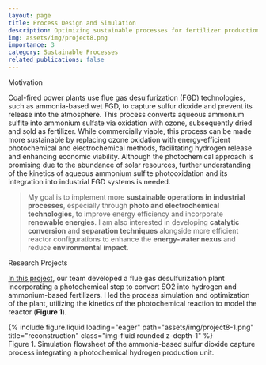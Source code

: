 ```yaml
---
layout: page
title: Process Design and Simulation
description: Optimizing sustainable processes for fertilizer production 
img: assets/img/project8.png
importance: 3
category: Sustainable Processes
related_publications: false
---
```


<p class="font-weight-bold">Motivation</p>

Coal-fired power plants use flue gas desulfurization (FGD) technologies, such as ammonia-based wet FGD, to capture sulfur dioxide and prevent its release into the atmosphere. This process converts aqueous ammonium sulfite into ammonium sulfate via oxidation with ozone, subsequently dried and sold as fertilizer. While commercially viable, this process can be made more sustainable by replacing ozone oxidation with energy-efficient photochemical and electrochemical methods, facilitating hydrogen release and enhancing economic viability. Although the photochemical approach is promising due to the abundance of solar resources, further understanding of the kinetics of aqueous ammonium sulfite photooxidation and its integration into industrial FGD systems is needed.

> My goal is to implement more <strong>sustainable operations in industrial processes</strong>, especially through <strong>photo and electrochemical technologies</strong>,
> to improve energy efficiency and incorporate <strong>renewable energies</strong>.
> I am also interested in developing <strong>catalytic conversion</strong> and <strong>separation techniques</strong> alongside more efficient reactor configurations to enhance the <strong>energy-water nexus</strong> and reduce <strong>environmental impact</strong>.  

<p class="font-weight-bold">Research Projects</p>

[In this project](https://doi.org/10.1016/j.cej.2021.133072), our team developed a flue gas desulfurization plant incorporating a photochemical step to convert SO2 into hydrogen and ammonium-based fertilizers. I led the process simulation and optimization of the plant, utilizing the kinetics of the photochemical reaction to model the reactor (<strong>Figure 1</strong>). 

<div class="row">
    <div class="col-sm mt-3 mt-md-0">
        {% include figure.liquid loading="eager" path="assets/img/project8-1.png" title="reconstruction" class="img-fluid rounded z-depth-1" %}
    </div>
</div>
<div class="caption">
    Figure 1. Simulation flowsheet of the ammonia-based sulfur dioxide capture process integrating a photochemical hydrogen production unit.
</div>
